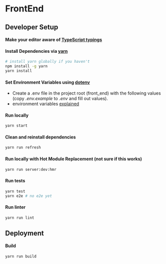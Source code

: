 # FrontEnd

## Developer Setup

#### Make your editor aware of [TypeScript typings](README_typescript.md)
#### Install Dependencies via [yarn](https://yarnpkg.com/en/docs/migrating-from-npm)

```sh
# install yarn globally if you haven't
npm install -g yarn
yarn install
```

#### Set Environment Variables using [dotenv](https://github.com/bkeepers/dotenv)

  * Create a .env file in the project root (front_end) with the following values (copy _.env.example_ to _.env_ and fill out values).
  * environment variables [explained](README_env.md)



#### Run locally

```sh
yarn start
```

#### Clean and reinstall dependencies

```sh
yarn run refresh
```


#### Run locally with Hot Module Replacement (not sure if this works)

```sh
yarn run server:dev:hmr

```

#### Run tests

```sh
yarn test
yarn e2e # no e2e yet
```

#### Run linter

```sh
yarn run lint
```

## Deployment

#### Build

```sh
yarn run build
```

